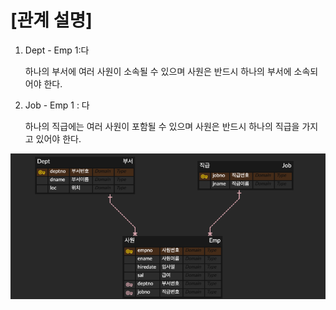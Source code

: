# [관계 설명]

1. Dept - Emp 1:다
    
    하나의 부서에 여러 사원이 소속될 수 있으며 사원은 반드시 하나의 부서에 소속되어야 한다.
    
2. Job - Emp 1 : 다
    
    하나의 직급에는 여러 사원이 포함될 수 있으며 사원은 반드시 하나의 직급을 가지고 있어야 한다.

![이미지](image.png)